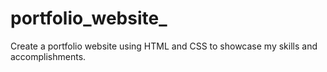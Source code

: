 # portfolio_website_
Create a portfolio website using HTML and
CSS to showcase my skills and
accomplishments.
